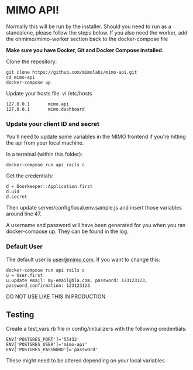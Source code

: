 # MIMO API!

Normally this will be run by the installer. Should you need to run as a standalone, please follow the steps below. If you also need the worker, add the ohmimo/mimo-worker section back to the docker-compose file

**Make sure you have Docker, Git and Docker Compose installed.**

Clone the repository:

```
git clone https://github.com/mimolabs/mimo-api.git
cd mimo-api
docker-compose up
```

Update your hosts file. vi /etc/hosts

```
127.0.0.1       mimo.api
127.0.0.1       mimo.dashboard
```

### Update your client ID and secret

You'll need to update some variables in the MIMO frontend if you're hitting the api from your local machine.

In a terminal (within this folder):

```
docker-compose run api rails c
```

Get the credentials:

```
d = Doorkeeper::Application.first
d.uid
d.secret
```

Then update server/config/local.env.sample.js and insert those variables around line 47.

A username and password will have been generated for you when you ran docker-compose up. They can be found in the log.

### Default User ###

The default user is user@mimo.com. If you want to change this:

```
docker-compose run api rails c
u = User.first
u.update email: my-email@bla.com, password: 123123123, password_confirmation: 123123123
```

DO NOT USE LIKE THIS IN PRODUCTION

## Testing

Create a test_vars.rb file in config/initializers with the following credentials:

```
ENV['POSTGRES_PORT']='55432'
ENV['POSTGRES_USER']='mimo-api'
ENV['POSTGRES_PASSWORD']='passw0rd'
```

These might need to be altered depending on your local variables